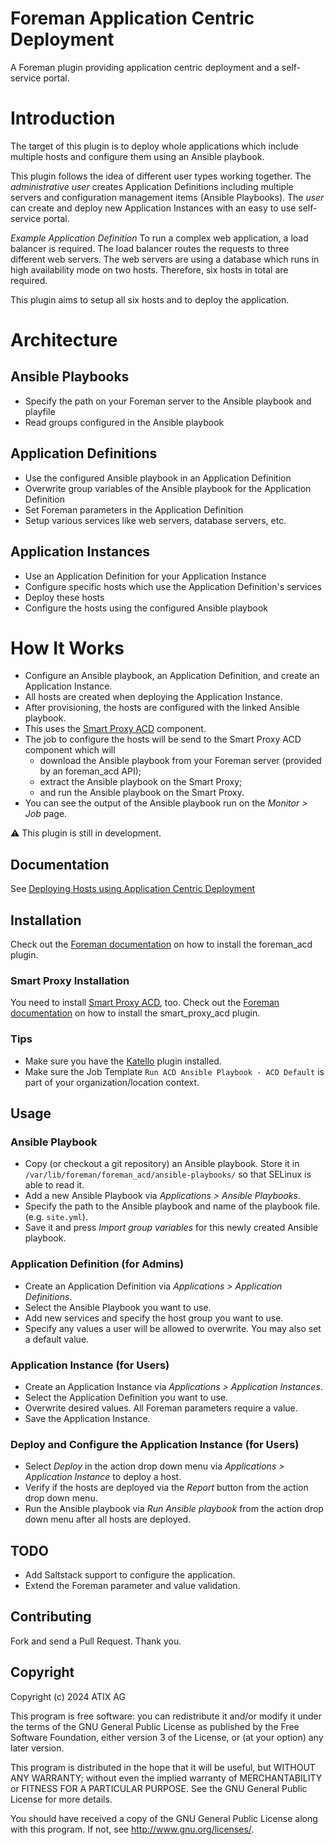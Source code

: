 # Foreman Application Centric Deployment

A Foreman plugin providing application centric deployment and a self-service portal.

# Introduction

The target of this plugin is to deploy whole applications which include multiple hosts and configure them using an Ansible playbook.

This plugin follows the idea of different user types working together.
The _administrative user_ creates Application Definitions including multiple servers and configuration management items (Ansible Playbooks).
The _user_ can create and deploy new Application Instances with an easy to use self-service portal.

*Example Application Definition*
To run a complex web application, a load balancer is required.
The load balancer routes the requests to three different web servers.
The web servers are using a database which runs in high availability mode on two hosts.
Therefore, six hosts in total are required.

This plugin aims to setup all six hosts and to deploy the application.

# Architecture

## Ansible Playbooks

* Specify the path on your Foreman server to the Ansible playbook and playfile
* Read groups configured in the Ansible playbook

## Application Definitions

* Use the configured Ansible playbook in an Application Definition
* Overwrite group variables of the Ansible playbook for the Application Definition
* Set Foreman parameters in the Application Definition
* Setup various services like web servers, database servers, etc.

## Application Instances

* Use an Application Definition for your Application Instance
* Configure specific hosts which use the Application Definition's services
* Deploy these hosts
* Configure the hosts using the configured Ansible playbook

# How It Works

* Configure an Ansible playbook, an Application Definition, and create an Application Instance.
* All hosts are created when deploying the Application Instance.
* After provisioning, the hosts are configured with the linked Ansible playbook.
* This uses the [Smart Proxy ACD](https://github.com/ATIX-AG/smart_proxy_acd) component.
* The job to configure the hosts will be send to the Smart Proxy ACD component which will
    * download the Ansible playbook from your Foreman server (provided by an foreman_acd API);
    * extract the Ansible playbook on the Smart Proxy;
    * and run the Ansible playbook on the Smart Proxy.
* You can see the output of the Ansible playbook run on the *Monitor > Job* page.

:warning: This plugin is still in development.

## Documentation

See [Deploying Hosts using Application Centric Deployment](https://docs.theforeman.org/nightly/Deploying_Hosts_AppCentric/index-katello.html)

## Installation

Check out the [Foreman documentation](https://docs.theforeman.org/nightly/Deploying_Hosts_AppCentric/index-katello.html#Installing_ACD_on_Server_application_centric_deployment) on how to install the foreman_acd plugin.

### Smart Proxy Installation

You need to install [Smart Proxy ACD](https://github.com/ATIX-AG/smart_proxy_acd), too.
Check out the [Foreman documentation](https://docs.theforeman.org/nightly/Deploying_Hosts_AppCentric/index-katello.html#Installing_ACD_on_Smart_Proxy_application_centric_deployment) on how to install the smart_proxy_acd plugin.

### Tips

* Make sure you have the [Katello](https://theforeman.org/plugins/katello/) plugin installed.
* Make sure the Job Template `Run ACD Ansible Playbook - ACD Default` is part of your organization/location context.

## Usage

### Ansible Playbook

* Copy (or checkout a git repository) an Ansible playbook.
Store it in `/var/lib/foreman/foreman_acd/ansible-playbooks/` so that SELinux is able to read it.
* Add a new Ansible Playbook via *Applications > Ansible Playbooks*.
* Specify the path to the Ansible playbook and name of the playbook file. (e.g. `site.yml`).
* Save it and press *Import group variables* for this newly created Ansible playbook.

### Application Definition (for Admins)

* Create an Application Definition via *Applications > Application Definitions*.
* Select the Ansible Playbook you want to use.
* Add new services and specify the host group you want to use.
* Specify any values a user will be allowed to overwrite.
You may also set a default value.

### Application Instance (for Users)

* Create an Application Instance via *Applications > Application Instances*.
* Select the Application Definition you want to use.
* Overwrite desired values.
All Foreman parameters require a value.
* Save the Application Instance.

### Deploy and Configure the Application Instance (for Users)

* Select *Deploy* in the action drop down menu via *Applications > Application Instance* to deploy a host.
* Verify if the hosts are deployed via the *Report* button from the action drop down menu.
* Run the Ansible playbook via *Run Ansible playbook* from the action drop down menu after all hosts are deployed.

## TODO

* Add Saltstack support to configure the application.
* Extend the Foreman parameter and value validation.

## Contributing

Fork and send a Pull Request. Thank you.

## Copyright

Copyright (c) 2024 ATIX AG

This program is free software: you can redistribute it and/or modify it under the terms of the GNU General Public License as published by the Free Software Foundation, either version 3 of the License, or (at your option) any later version.

This program is distributed in the hope that it will be useful, but WITHOUT ANY WARRANTY; without even the implied warranty of MERCHANTABILITY or FITNESS FOR A PARTICULAR PURPOSE.
See the GNU General Public License for more details.

You should have received a copy of the GNU General Public License along with this program.
If not, see <http://www.gnu.org/licenses/>.
